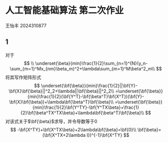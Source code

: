 # 人工智能基础算法 第二次作业

王怡丰 2024310877

## 1

对于
$$
\\
\underset{\beta}{min}\frac{1}{2}\sum_{n=1}^{N}(y_n-\sum_{m=1}^Mx_{nm}\beta_m)^2+\lambda\sum_{m=1}^M\beta^2_m\\
$$
将其写作矩阵形式
$$
\underset{\bf{\beta}}{min}\frac{1}{2}||\bf{Y}-\bf{X}\bf{\beta}||^2_2+\lambda||\bf{\beta}||^2_2\\
=\underset{\bf{\beta}}{min}\frac{1}{2}(\bf{Y^T}-\bf{\beta^T}\bf{X^T})(\bf{Y}-\bf{X}\bf{\beta})+\lambda\bf{\beta^T}\bf{\beta}\\
=\underset{\bf{\beta}}{min}\frac{1}{2}\bf{Y^TY}-\bf{Y^TX\beta}+\frac{1}{2}\bf{\beta^TX^TX\beta}+\lambda\bf{\beta^T}\bf{\beta}\\
$$
对该式关于$\bf{\beta}$求导，并令导数等于0
$$
-\bf{X^TY}+\bf{X^TX\beta}+2\lambda\bf{\beta}=\bf{0}\\
\bf{\beta}=(\bf{X^TX+2\lambda I})^{-1}\bf{X^TY}
$$
